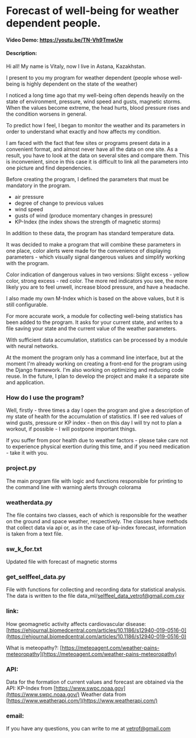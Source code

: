 # Forecast of well-being for weather dependent people.
#### Video Demo:  https://youtu.be/TN-Vh9TmwUw
#### Description:

Hi all! My name is Vitaly, now I live in Astana, Kazakhstan.

I present to you my program for weather dependent (people whose well-being is
highly dependent on the state of the weather)

I noticed a long time ago that my well-being often depends heavily on the state of
environment, pressure, wind speed and gusts, magnetic
storms. When the values become extreme, the head hurts,
blood pressure rises and the condition worsens in general.

To predict how I feel, I began to monitor the weather and its parameters in 
order to understand what exactly and how affects my condition.

I am faced with the fact that few sites or programs present data in a 
convenient format, and almost never have all the data on one site.
As a result, you have to look at the data on several sites and compare them.
This is inconvenient, since in this case it is difficult to link all the
parameters into one
picture and find dependencies.

Before creating the program, I defined the parameters that must be mandatory 
in the program.

- air pressure
- degree of change to previous values
- wind speed
- gusts of wind (produce momentary changes in pressure)
- KP-Index (the index shows the strength of magnetic storms)

In addition to these data, the program has standard temperature data.

It was decided to make a program that will combine these parameters in one 
place, color alerts were made for the convenience of displaying parameters -
which visually signal dangerous values and simplify working with the program.

Color indication of dangerous values in two versions: Slight excess - yellow 
color, strong excess - red color. The more red indicators you see, the more 
likely you are to feel unwell, increase blood pressure, and have a headache.

I also made my own M-Index which is based on the above values, but it is still
configurable.

For more accurate work, a module for collecting well-being statistics has been
added to the program. It asks for your current state, and writes to a file 
saving your state and the current value of the weather parameters.

With sufficient data accumulation, statistics can be processed by a module with 
neural networks.

At the moment the program only has a command line interface, but at the 
moment I'm already working on creating a front-end for the program using 
the Django framework.
I'm also working on optimizing and reducing code reuse.
In the future, I plan to develop the project and make it a separate site and
application.

### How do I use the program?
Well, firstly - three times a day I open the program and give a description
of my state of health for the accumulation of statistics.
If I see red values of wind gusts, pressure or KP index - then on this day 
I will try not to plan a workout, if possible - I will postpone important things.

If you suffer from poor health due to weather factors - please take care
not to experience physical exertion during this time, and if you need
medication - take it with you.

### project.py
The main program file with logic and functions responsible for printing to
the command line with warning alerts through colorama

### weatherdata.py
The file contains two classes, each of which is responsible for the weather
on the ground and space weather, respectively. The classes have methods 
that collect data via api or, as in the case of kp-index forecast,
information is taken from a text file.

### sw_k_for.txt
Updated file with forecast of magnetic storms

### get_selffeel_data.py
File with functions for collecting and recording data for statistical analysis.
The data is written to the file data_ml/selffeel_data_vetrof@gmail.com.csv

### link:
How geomagnetic activity affects cardiovascular disease:
[https://ehjournal.biomedcentral.com/articles/10.1186/s12940-019-0516-0](https://ehjournal.biomedcentral.com/articles/10.1186/s12940-019-0516-0)

What is meteopathy?:
[https://meteoagent.com/weather-pains-meteoropathy](https://meteoagent.com/weather-pains-meteoropathy)

### API:
Data for the formation of current values and forecast are obtained via the API:
KP-Index from [https://www.swpc.noaa.gov](https://www.swpc.noaa.gov/)
Weather data from [https://www.weatherapi.com/](https://www.weatherapi.com/)

### email:
If you have any questions, you can write to me at vetrof@gmail.com